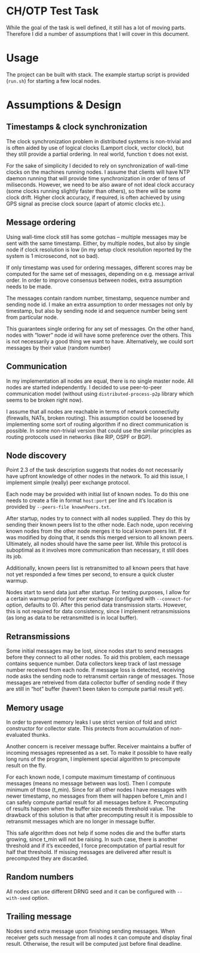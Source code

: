 # CH/OTP Test Task
While the goal of the task is well defined, it still has a lot of moving parts. Therefore I did a number of assumptions that I will cover in this document.

# Usage

The project can be built with stack. The example startup script is provided (`run.sh`) for starting a few local nodes.

# Assumptions & Design
## Timestamps & clock synchronization

The clock synchronization problem in distributed systems is non-trivial and is often aided by use of logical clocks (Lamport clock, vector clock), but they still provide a partial ordering. In real world, function τ does not exist.

For the sake of simplicity I decided to rely on synchronization of wall-time clocks on the machines running nodes. I assume that clients will have NTP daemon running that will provide time synchronization in order of tens of miliseconds. However, we need to be also aware of not ideal clock accuracy (some clocks running slightly faster than others), so there will be some clock drift. Higher clock accuracy, if required, is often achieved by using GPS signal as precise clock source (apart of atomic clocks etc.).

## Message ordering

Using wall-time clock still has some gotchas – multiple messages may be sent with the same timestamp. Either, by multiple nodes, but also by single node if clock resolution is low (in my setup clock resolution reported by the system is 1 microsecond, not so bad).

If only timestamp was used for ordering messages, different scores may be computed for the same set of messages, depending on e.g. message arrival order. In order to improve consensus between nodes, extra assumption needs to be made.

The messages contain random number, timestamp, sequence number and sending node id. I make an extra assumption to order messages not only by timestamp, but also by sending node id and sequence number being sent from particular node. 

This guarantees single ordering for any set of messages. On the other hand, nodes with “lower” node id will have some preference over the others. This is not necessarily a good thing we want to have. Alternatively, we could sort messages by their value (random number) 

## Communication

In my implementation all nodes are equal, there is no single master node. All nodes are started independently. I decided to use peer-to-peer communication model (without using `distributed-process-p2p`  library which seems to be broken right now).

I assume that all nodes are reachable in terms of network connectivity (firewalls, NATs, broken routing). This assumption could be loosened by implementing some sort of routing algorithm if no direct communication is possible. In some non-trivial version that could use the similar principles as routing protocols used in networks (like RIP, OSPF or BGP).

## Node discovery

Point 2.3 of the task description suggests that nodes do not necessarily have upfront knowledge of other nodes in the network. To aid this issue, I implement simple (really) peer exchange protocol.

Each node may be provided with initial list of known nodes. To do this one needs to create a file in format `host:port` per line and it’s location is provided by `--peers-file knownPeers.txt`.

After startup, nodes try to connect with all nodes supplied. They do this by sending their known peers list to the other node. Each node, upon receiving known nodes from the other node merges it to local known peers list. If it was modified by doing that, it sends this merged version to all known peers. Ultimately, all nodes should have the same peer list. While this protocol is suboptimal as it involves more communication than necessary, it still does its job.

Additionally, known peers list is retransmitted to all known peers that have not yet responded a few times per second, to ensure a quick cluster warmup. 

Nodes start to send data just after startup. For testing purposes, I allow for a certain warmup period for peer exchange (configured with `--connect-for` option, defaults to 0). After this period data transmission starts. However, this is not required for data consistency, since I implement retransmissions (as long as data to be retransmitted is in local buffer).

## Retransmissions

Some initial messages may be lost, since nodes start to send messages before they connect to all other nodes. To aid this problem, each message contains sequence number. Data collectors keep track of last message number received from each node. If message loss is detected, receiving node asks the sending node to retransmit certain range of messages. Those messages are retreived from data collector buffer of sending node if they are still in “hot” buffer (haven’t been taken to compute partial result yet).

## Memory usage

In order to prevent memory leaks I use strict version of fold and strict constructor for collector state. This protects from accumulation of non-evaluated thunks.

Another concern is receiver message buffer. Receiver maintains a buffer of incoming messages represented as a set. To make it possible to have really long runs of the program, I implement special algorithm to precompute result on the fly.

For each known node, I compute maximum timestamp of continuous messages (means no message between was lost). Then I compute minimum of those (t_min). Since for all other nodes I have messages with newer timestamp, no messages from them will happen before t_min and I can safely compute partial result for all messages before it.
Precomputing of results happen when the buffer size exceeds threshold value.
The drawback of this solution is that after precomputing result it is impossible to retransmit messages which are no longer in message buffer.

This safe algorithm does not help if some nodes die and the buffer starts growing, since t_min will not be raising. In such case, there is another threshold and if it’s exceeded, I force precomputation of partial result for half that threshold. If missing messages are 
delivered after result is precomputed they are discarded.

## Random numbers

All nodes can use different DRNG seed and it can be configured with `--with-seed` option. 

## Trailing message

Nodes send extra message upon finishing sending messages. When receiver gets such message from all nodes it can compute and display final result. Otherwise, the result will be computed just before final deadline.

